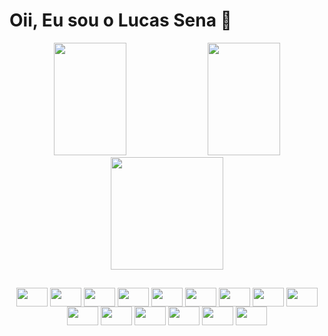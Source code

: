 # Oii, Eu sou o Lucas Sena :wave:
<div align = "center">
<img width = "48%" height="180em" src="https://github-readme-stats.vercel.app/api?username=LucassenaSM&theme=tokyonight&show_icons=true&hide_border=true&count_private=true">
<img width = "48%" height="180em" src="https://github-readme-stats.vercel.app/api/top-langs/?username=LucassenaSM&theme=tokyonight&show_icons=true&hide_border=true&layout=compact">

<img align = "center" height="180em" src="https://github-readme-streak-stats.herokuapp.com/?user=LucassenaSM&theme=tokyonight&hide_border=true">
</div>

##

<div align = "center">
  <img align = "center" width= "50px" height = "30px" src="https://cdn.jsdelivr.net/gh/devicons/devicon/icons/html5/html5-original.svg" />
  <img align = "center" width= "50px" height = "30px" src="https://cdn.jsdelivr.net/gh/devicons/devicon/icons/css3/css3-original.svg" />
  <img align = "center" width= "50px" height = "30px" src="https://cdn.jsdelivr.net/gh/devicons/devicon/icons/bootstrap/bootstrap-original.svg" />
  <img align = "center" width= "50px" height = "30px" src="https://cdn.jsdelivr.net/gh/devicons/devicon/icons/javascript/javascript-original.svg" />
  <img align = "center" width= "50px" height = "30px" src="https://cdn.jsdelivr.net/gh/devicons/devicon/icons/php/php-original.svg" />
  <img align = "center" width= "50px" height = "30px" src="https://cdn.jsdelivr.net/gh/devicons/devicon/icons/mysql/mysql-original.svg" />
  <img align = "center" width= "50px" height = "30px" src="https://cdn.jsdelivr.net/gh/devicons/devicon/icons/vscode/vscode-original.svg" />
  <img align = "center" width= "50px" height = "30px" src="https://cdn.jsdelivr.net/gh/devicons/devicon@latest/icons/react/react-original.svg" />
  <img align = "center" width= "50px" height = "30px" src="https://cdn.jsdelivr.net/gh/devicons/devicon@latest/icons/reactbootstrap/reactbootstrap-original.svg" /> 
  <img align = "center" width= "50px" height = "30px" src="https://cdn.jsdelivr.net/gh/devicons/devicon@latest/icons/nodejs/nodejs-plain-wordmark.svg" />
  <img align = "center" width= "50px" height = "30px" src="https://cdn.jsdelivr.net/gh/devicons/devicon@latest/icons/git/git-original.svg" />
  <img align = "center" width= "50px" height = "30px" fill="#FFFF" src="https://cdn.jsdelivr.net/gh/devicons/devicon@latest/icons/github/github-original.svg" />
  <img align = "center" width= "50px" height = "30px" src="https://cdn.jsdelivr.net/gh/devicons/devicon@latest/icons/npm/npm-original-wordmark.svg" />
  <img align = "center" width= "50px" height = "30px" src="https://cdn.jsdelivr.net/gh/devicons/devicon@latest/icons/express/express-original-wordmark.svg" />
  <img align = "center" width= "50px" height = "30px" src="https://cdn.jsdelivr.net/gh/devicons/devicon@latest/icons/puppeteer/puppeteer-original.svg" />

</div>
